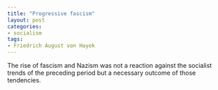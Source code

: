 ```yaml
---
title: "Progressive fascism"
layout: post
categories:
- socialism
tags:
- Friedrich August von Hayek
---
```


The rise of fascism and Nazism was not a reaction against the socialist trends of the preceding period but a necessary outcome of those tendencies.